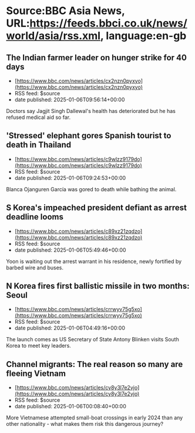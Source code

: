 # Source:BBC Asia News, URL:https://feeds.bbci.co.uk/news/world/asia/rss.xml, language:en-gb

## The Indian farmer leader on hunger strike for 40 days
 - [https://www.bbc.com/news/articles/cx2nzn0pyxyo](https://www.bbc.com/news/articles/cx2nzn0pyxyo)
 - RSS feed: $source
 - date published: 2025-01-06T09:56:14+00:00

Doctors say Jagjit Singh Dallewal's health has deteriorated but he has refused medical aid so far.

## 'Stressed' elephant gores Spanish tourist to death in Thailand
 - [https://www.bbc.com/news/articles/c9wlzz9179do](https://www.bbc.com/news/articles/c9wlzz9179do)
 - RSS feed: $source
 - date published: 2025-01-06T09:24:53+00:00

Blanca Ojanguren García was gored to death while bathing the animal.

## S Korea's impeached president defiant as arrest deadline looms
 - [https://www.bbc.com/news/articles/c89xz21zqdzo](https://www.bbc.com/news/articles/c89xz21zqdzo)
 - RSS feed: $source
 - date published: 2025-01-06T05:49:46+00:00

Yoon is waiting out the arrest warrant in his residence, newly fortified by barbed wire and buses.

## N Korea fires first ballistic missile in two months: Seoul
 - [https://www.bbc.com/news/articles/crrwyv75g5xo](https://www.bbc.com/news/articles/crrwyv75g5xo)
 - RSS feed: $source
 - date published: 2025-01-06T04:49:16+00:00

The launch comes as US Secretary of State Antony Blinken visits South Korea to meet key leaders.

## Channel migrants: The real reason so many are fleeing Vietnam
 - [https://www.bbc.com/news/articles/cy8y3l7e2vjo](https://www.bbc.com/news/articles/cy8y3l7e2vjo)
 - RSS feed: $source
 - date published: 2025-01-06T00:08:40+00:00

More Vietnamese attempted small-boat crossings in early 2024 than any other nationality - what makes them risk this dangerous journey?

